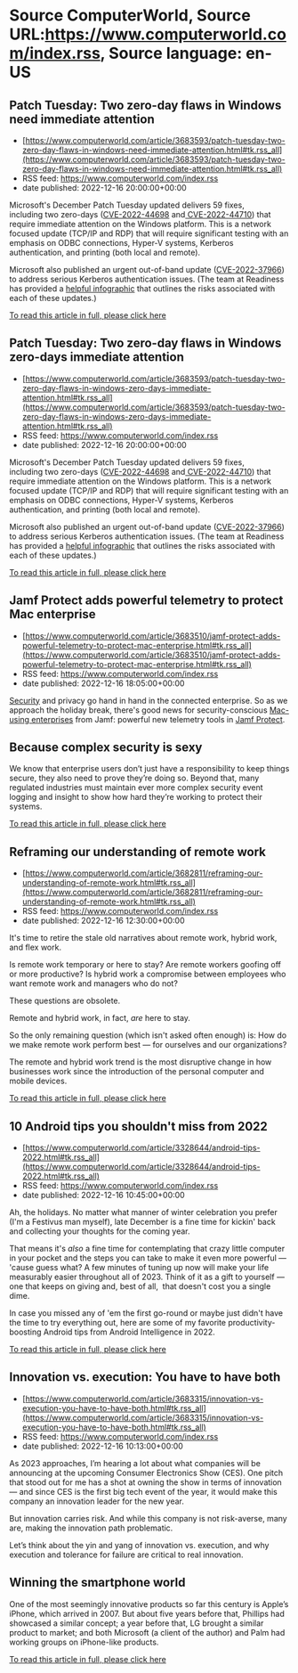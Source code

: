 # Source ComputerWorld, Source URL:https://www.computerworld.com/index.rss, Source language: en-US

## Patch Tuesday: Two zero-day flaws in Windows need immediate attention
 - [https://www.computerworld.com/article/3683593/patch-tuesday-two-zero-day-flaws-in-windows-need-immediate-attention.html#tk.rss_all](https://www.computerworld.com/article/3683593/patch-tuesday-two-zero-day-flaws-in-windows-need-immediate-attention.html#tk.rss_all)
 - RSS feed: https://www.computerworld.com/index.rss
 - date published: 2022-12-16 20:00:00+00:00

<article>
	<section class="page">
<p>Microsoft's December Patch Tuesday updated delivers 59 fixes, including two zero-days (<a href="https://msrc.microsoft.com/update-guide/vulnerability/CVE-2022-44698" rel="noopener nofollow" target="_blank">CVE-2022-44698</a> and<a href="https://msrc.microsoft.com/update-guide/vulnerability/CVE-2022-44710" rel="noopener nofollow" target="_blank"> CVE-2022-44710</a>) that require immediate attention on the Windows platform. This is a network focused update (TCP/IP and RDP) that will require significant testing with an emphasis on ODBC connections, Hyper-V systems, Kerberos authentication, and printing (both local and remote).</p><p>Microsoft also published an urgent out-of-band update (<a href="https://emails.azure.microsoft.com/redirect/?destination=https%3A%2F%2Fmsrc.microsoft.com%2Fupdate-guide%2Fvulnerability%2FCVE-2022-37966&amp;p=bT02OTVhYmI3My02MWE3LTQyZDgtYjJhOS1hZmQwMDE5MWMzOWUmcz0wMDAwMDAwMC0wMDAwLTAwMDAtMDAwMC0wMDAwMDAwMDAwMDAmdT1hZW8mbD1DVkUtMjAyMi0zNzk2Ng%3D%3D" rel="noopener nofollow" target="_blank">CVE-2022-37966</a>) to address serious Kerberos authentication issues. (The team at Readiness has provided a <a href="https://applicationreadiness.com/blog/" rel="noopener nofollow" target="_blank">helpful infographic</a> that outlines the risks associated with each of these updates.)</p><p class="jumpTag"><a href="https://www.computerworld.com/article/3683593/patch-tuesday-two-zero-day-flaws-in-windows-need-immediate-attention.html#jump">To read this article in full, please click here</a></p></section></article>

## Patch Tuesday: Two zero-day flaws in Windows zero-days immediate attention
 - [https://www.computerworld.com/article/3683593/patch-tuesday-two-zero-day-flaws-in-windows-zero-days-immediate-attention.html#tk.rss_all](https://www.computerworld.com/article/3683593/patch-tuesday-two-zero-day-flaws-in-windows-zero-days-immediate-attention.html#tk.rss_all)
 - RSS feed: https://www.computerworld.com/index.rss
 - date published: 2022-12-16 20:00:00+00:00

<article>
	<section class="page">
<p>Microsoft's December Patch Tuesday updated delivers 59 fixes, including two zero-days (<a href="https://msrc.microsoft.com/update-guide/vulnerability/CVE-2022-44698" rel="noopener nofollow" target="_blank">CVE-2022-44698</a> and<a href="https://msrc.microsoft.com/update-guide/vulnerability/CVE-2022-44710" rel="noopener nofollow" target="_blank"> CVE-2022-44710</a>) that require immediate attention on the Windows platform. This is a network focused update (TCP/IP and RDP) that will require significant testing with an emphasis on ODBC connections, Hyper-V systems, Kerberos authentication, and printing (both local and remote).</p><p>Microsoft also published an urgent out-of-band update (<a href="https://emails.azure.microsoft.com/redirect/?destination=https%3A%2F%2Fmsrc.microsoft.com%2Fupdate-guide%2Fvulnerability%2FCVE-2022-37966&amp;p=bT02OTVhYmI3My02MWE3LTQyZDgtYjJhOS1hZmQwMDE5MWMzOWUmcz0wMDAwMDAwMC0wMDAwLTAwMDAtMDAwMC0wMDAwMDAwMDAwMDAmdT1hZW8mbD1DVkUtMjAyMi0zNzk2Ng%3D%3D" rel="noopener nofollow" target="_blank">CVE-2022-37966</a>) to address serious Kerberos authentication issues. (The team at Readiness has provided a <a href="https://applicationreadiness.com/blog/" rel="noopener nofollow" target="_blank">helpful infographic</a> that outlines the risks associated with each of these updates.)</p><p class="jumpTag"><a href="https://www.computerworld.com/article/3683593/patch-tuesday-two-zero-day-flaws-in-windows-zero-days-immediate-attention.html#jump">To read this article in full, please click here</a></p></section></article>

## Jamf Protect adds powerful telemetry to protect Mac enterprise
 - [https://www.computerworld.com/article/3683510/jamf-protect-adds-powerful-telemetry-to-protect-mac-enterprise.html#tk.rss_all](https://www.computerworld.com/article/3683510/jamf-protect-adds-powerful-telemetry-to-protect-mac-enterprise.html#tk.rss_all)
 - RSS feed: https://www.computerworld.com/index.rss
 - date published: 2022-12-16 18:05:00+00:00

<article>
	<section class="page">
<p><a href="https://www.computerworld.com/article/3672528/apple-wasnt-fooling-when-it-said-it-wanted-to-make-macs-more-secure.html">Security</a> and privacy go hand in hand in the connected enterprise. So as we approach the holiday break, there's good news for security-conscious <a href="https://www.computerworld.com/article/3679730/jamf-q3-data-confirms-rapid-mac-adoption-across-the-enterprise.html">Mac-using enterprises</a> from Jamf: powerful new telemetry tools in <a href="https://www.jamf.com/products/jamf-protect/" rel="noopener nofollow" target="_blank">Jamf Protect</a>.</p><h2><strong>Because complex security is sexy</strong></h2>
<p>We know that enterprise users don’t just have a responsibility to keep things secure, they also need to prove they’re doing so. Beyond that, many regulated industries must maintain ever more complex security event logging and insight to show how hard they’re working to protect their systems.</p><p class="jumpTag"><a href="https://www.computerworld.com/article/3683510/jamf-protect-adds-powerful-telemetry-to-protect-mac-enterprise.html#jump">To read this article in full, please click here</a></p></section></article>

## Reframing our understanding of remote work
 - [https://www.computerworld.com/article/3682811/reframing-our-understanding-of-remote-work.html#tk.rss_all](https://www.computerworld.com/article/3682811/reframing-our-understanding-of-remote-work.html#tk.rss_all)
 - RSS feed: https://www.computerworld.com/index.rss
 - date published: 2022-12-16 12:30:00+00:00

<article>
	<section class="page">
<p>It's time to retire the stale old narratives about remote work, hybrid work, and flex work.</p><p>Is remote work temporary or here to stay? Are remote workers goofing off or more productive? Is hybrid work a compromise between employees who want remote work and managers who do not?</p><p>These questions are obsolete.</p><p>Remote and hybrid work, in fact, <em>are</em> here to stay.</p><p>So the only remaining question (which isn't asked often enough) is: How do we make remote work perform best — for ourselves and our organizations?</p><p>The remote and hybrid work trend is the most disruptive change in how businesses work since the introduction of the personal computer and mobile devices.</p><p class="jumpTag"><a href="https://www.computerworld.com/article/3682811/reframing-our-understanding-of-remote-work.html#jump">To read this article in full, please click here</a></p></section></article>

## 10 Android tips you shouldn't miss from 2022
 - [https://www.computerworld.com/article/3328644/android-tips-2022.html#tk.rss_all](https://www.computerworld.com/article/3328644/android-tips-2022.html#tk.rss_all)
 - RSS feed: https://www.computerworld.com/index.rss
 - date published: 2022-12-16 10:45:00+00:00

<article>
	<section class="page">
<p>Ah, the holidays. No matter what manner of winter celebration you prefer (I'm a Festivus man myself), late December is a fine time for kickin' back and collecting your thoughts for the coming year.</p><p>That means it's <em>also</em> a fine time for contemplating that crazy little computer in your pocket and the steps you can take to make it even more powerful — 'cause guess what? A few minutes of tuning up now will make your life measurably easier throughout all of 2023. Think of it as a gift to yourself — one that keeps on giving and, best of all,  that doesn't cost you a single dime.</p><p>In case you missed any of 'em the first go-round or maybe just didn't have the time to try everything out, here are some of my favorite productivity-boosting Android tips from Android Intelligence in 2022.</p><p class="jumpTag"><a href="https://www.computerworld.com/article/3328644/android-tips-2022.html#jump">To read this article in full, please click here</a></p></section></article>

## Innovation vs. execution: You have to have both
 - [https://www.computerworld.com/article/3683315/innovation-vs-execution-you-have-to-have-both.html#tk.rss_all](https://www.computerworld.com/article/3683315/innovation-vs-execution-you-have-to-have-both.html#tk.rss_all)
 - RSS feed: https://www.computerworld.com/index.rss
 - date published: 2022-12-16 10:13:00+00:00

<article>
	<section class="page">
<p>As 2023 approaches, I’m hearing a lot about what companies will be announcing at the upcoming Consumer Electronics Show (CES). One pitch that stood out for me has a shot at owning the show in terms of innovation — and since CES is the first big tech event of the year, it would make this company an innovation leader for the new year.</p><p>But innovation carries risk. And while this company is not risk-averse, many are, making the innovation path problematic.</p><p>Let’s think about the yin and yang of innovation vs. execution, and why execution and tolerance for failure are critical to real innovation.</p><h2>Winning the smartphone world</h2>
<p>One of the most seemingly innovative products so far this century is Apple’s iPhone, which arrived in 2007. But about five years before that, Phillips had showcased a similar concept; a year before that, LG brought a similar product to market; and both Microsoft (a client of the author) and Palm had working groups on iPhone-like products.</p><p class="jumpTag"><a href="https://www.computerworld.com/article/3683315/innovation-vs-execution-you-have-to-have-both.html#jump">To read this article in full, please click here</a></p></section></article>
